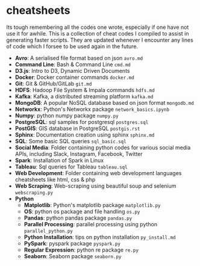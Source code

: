 # cheatsheets
Its tough remembering all the codes one wrote, especially if one have not use it for awhile. This is a collection of cheat codes I compiled to assist in generating faster scripts. They are updated whenever I encounter any lines of code which I forsee to be used again in the future. 

  * __Avro__: A serialised file format based on json `avro.md`
  * __Command Line__: Bash & Command Line `cmd.md`
  * __D3.js__: Intro to D3, Dynamic Driven Documents
  * __Docker__: Docker container commands `docker.md`
  * __Git__: Git & GitHub/GitLab `git.md`
  * __HDFS__: Hadoop File System & Impala commands `hdfs.md`
  * __Kafka__: Kafka, a distributed streaming platform `kafka.md`
  * __MongoDB__: A popular NoSQL database based on json format `mongodb.md`
  * __Networkx__: Python's Networkx package `network_basics.ipynb`
  * __Numpy__: python numpy package `numpy.py`
  * __PostgreSQL__: sql samples for postgresql `postgres.sql`
  * __PostGIS__: GIS database in PostgreSQL `postgis.rst`
  * __Sphinx__: Documentation creation using sphinx `sphinx.md`
  * __SQL__: Some basic SQL queries `sql_basic.sql`
  * __Social Media__: Folder containing python codes for various social media APIs, including Slack, Instagram, Facebook, Twitter
  * __Spark__: Installation of Spark in Linux
  * __Tableau__: Sql queries for Tableau `tableau.sql`
  * __Web Development__: Folder containing web development languages cheatsheets like html, css & php
  * __Web Scraping__: Web-scraping using beautiful soup and selenium `webscraping.py`
  * __Python__
    * __Matplotlib__: Python's matplotlib package `matplotlib.py`
    * __OS__: python os package and file handling `os.py`
    * __Pandas__: python pandas package `pandas.py`
    * __Parallel Processing__: parallel processing using python `parallel_python.py`
    * __Python Installation__: tips on python installation `py_install.md`
    * __PySpark__: pyspark package `pyspark.py`
    * __Regular Expression__: python re package `re.py`
    * __Seaborn__: Seaborn package `seaborn.py`
